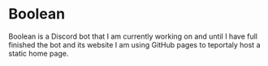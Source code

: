 # Boolean
Boolean is a Discord bot that I am currently working on and until I have full finished the bot and its website I am using GitHub pages to teportaly host a static home page.
